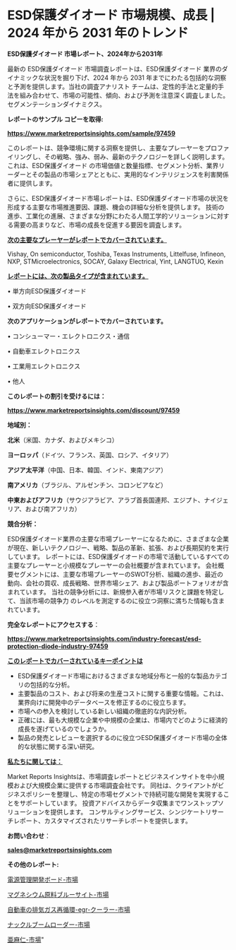 # ESD保護ダイオード 市場規模、成長 | 2024 年から 2031 年のトレンド

<strong>ESD保護ダイオード 市場レポート、2024年から2031年</strong>

最新の ESD保護ダイオード 市場調査レポートは、ESD保護ダイオード 業界のダイナミックな状況を掘り下げ、2024 年から 2031 年までにわたる包括的な洞察と予測を提供します。当社の調査アナリスト チームは、定性的手法と定量的手法を組み合わせて、市場の可能性、傾向、および予測を注意深く調査しました。 セグメンテーションダイナミクス。



<strong>レポートのサンプル コピーを取得:</strong> <a href=https://www.marketreportsinsights.com/sample/97459>

<strong><u>https://www.marketreportsinsights.com/sample/97459</u></strong></a>

このレポートは、競争環境に関する洞察を提供し、主要なプレーヤーをプロファイリングし、その戦略、強み、弱み、最新のテクノロジーを詳しく説明します。 これは、ESD保護ダイオード の市場価値と数量指標、セグメント分析、業界リーダーとその製品の市場シェアとともに、実用的なインテリジェンスを利害関係者に提供します。

さらに、ESD保護ダイオード市場レポートは、ESD保護ダイオード市場の状況を形成する主要な市場推進要因、課題、機会の詳細な分析を提供します。 技術の進歩、工業化の進展、さまざまな分野にわたる人間工学的ソリューションに対する需要の高まりなど、市場の成長を促進する要因を調査します。



<strong><u>次の主要なプレーヤーがレポートでカバーされています。</u></strong>

Vishay, On semiconductor, Toshiba, Texas Instruments, Littelfuse, Infineon, NXP, STMicroelectronics, SOCAY, Galaxy Electrical, Yint, LANGTUO, Kexin



<strong><u><b>レポートには、次の製品タイプが含まれています。</b></u></strong>

• 単方向ESD保護ダイオード

• 双方向ESD保護ダイオード



<strong><b>次のアプリケーションがレポートでカバーされています。</b></strong>

• コンシューマー・エレクトロニクス・通信

• 自動車エレクトロニクス

• 工業用エレクトロニクス

• 他人



<strong><b>このレポートの割引を受けるには：</b></strong><a href=https://www.marketreportsinsights.com/discount/97459>

<strong><u>https://www.marketreportsinsights.com/discount/97459</u></strong></a>



<strong>地域別：</strong>



<strong>北米</strong>（米国、カナダ、およびメキシコ）



<strong>ヨーロッパ</strong>（ドイツ、フランス、英国、ロシア、イタリア）



<strong>アジア太平洋</strong>（中国、日本、韓国、インド、東南アジア）



<strong>南アメリカ</strong>（ブラジル、アルゼンチン、コロンビアなど）



<strong>中東およびアフリカ</strong>（サウジアラビア、アラブ首長国連邦、エジプト、ナイジェリア、および南アフリカ）



<strong>競合分析：</strong>

ESD保護ダイオード業界の主要な市場プレーヤーになるために、さまざまな企業が現在、新しいテクノロジー、戦略、製品の革新、拡張、および長期契約を実行しています。 レポートには、ESD保護ダイオードの市場で活動しているすべての主要なプレーヤーと小規模なプレーヤーの会社概要が含まれています。 会社概要セグメントには、主要な市場プレーヤーのSWOT分析、組織の進歩、最近の動向、会社の買収、成長戦略、世界市場シェア、および製品ポートフォリオが含まれています。 当社の競争分析には、新規参入者が市場リスクと課題を特定して、当該市場の競争力 のレベルを測定するのに役立つ洞察に満ちた情報も含まれています。



<strong>完全なレポートにアクセスする</strong>：

<a href=https://www.marketreportsinsights.com/industry-forecast/esd-protection-diode-industry-97459>

<strong><u>https://www.marketreportsinsights.com/industry-forecast/esd-protection-diode-industry-97459</u></strong></a>



<strong><u><b>このレポートでカバーされているキーポイントは</b></u></strong>
<ul>
  <li>ESD保護ダイオード市場におけるさまざまな地域分布と一般的な製品カテゴリの包括的な分析。</li>
  <li>主要製品のコスト、および将来の生産コストに関する重要な情報。これは、業界向けに開発中のデータベースを修正するのに役立ちます。</li>
  <li>市場への参入を検討している新しい組織の徹底的な内訳分析。</li>
  <li>正確には、最も大規模な企業や中規模の企業は、市場内でどのように経済的成長を遂げているのでしょうか。</li>
  <li>製品の発売とレビューを選択するのに役立つESD保護ダイオード市場の全体的な状態に関する深い研究。</li>
</ul>


<strong><u><b>私たちに関しては：</b></u></strong>

Market Reports Insightsは、市場調査レポートとビジネスインサイトを中小規模および大規模企業に提供する市場調査会社です。 同社は、クライアントがビジネスポリシーを整理し、特定の市場セグメントで持続可能な開発を実現することをサポートしています。 投資アドバイスからデータ収集までワンストップソリューションを提供します。 コンサルティングサービス、シンジケートリサーチレポート、カスタマイズされたリサーチレポートを提供します。



<strong><b>お問い合わせ</b></strong>：

<a href=mailto:sales@marketreportsinsights.com>

<strong><u>sales@marketreportsinsights.com</u></strong></a>



<strong>その他のレポート:</strong>

<a href=https://www.linkedin.com/pulse/電源管理開発ボード-市場-2023-競争分析と事業成長-2030-pr-news-hub-odmyf/>電源管理開発ボード-市場</a>

<a href=https://www.linkedin.com/pulse/マグネシウム原料ブルーサイト-市場-2023-年のダイナミクスとビジネストレンド-qqiaf/>マグネシウム原料ブルーサイト-市場</a>

<a href=https://www.linkedin.com/pulse/自動車の排気ガス再循環-egr-クーラー-市場-2023-最新の-cagr-および成長分析-vaomf/>自動車の排気ガス再循環-egr-クーラー-市場</a>

<a href=https://www.linkedin.com/pulse/ナックルブームローダー-市場-2023-最新の-cagr-および成長分析-t6fqf/>ナックルブームローダー-市場</a>

<a href=https://www.linkedin.com/pulse/亜麻仁-市場-2023-年のダイナミクスとビジネストレンド-2030-6cnxf/>亜麻仁-市場</a>"
